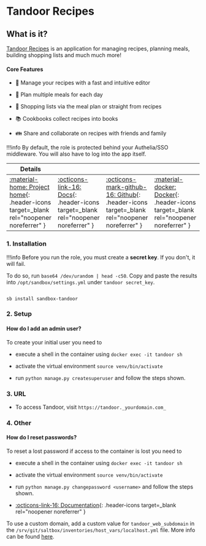 # Tandoor Recipes

## What is it?

[Tandoor Recipes](https://github.com/TandoorRecipes/recipes)  is an application for managing recipes, planning meals, building shopping lists and much much more!

#### Core Features

- 🥗 Manage your recipes with a fast and intuitive editor

- 📆 Plan multiple meals for each day

- 🛒 Shopping lists via the meal plan or straight from recipes

- 📚 Cookbooks collect recipes into books

- 👪 Share and collaborate on recipes with friends and family


!!!info
    By default, the role is protected behind your Authelia/SSO middleware. You will also have to log into the app itself.

| Details     |             |             |             |
|-------------|-------------|-------------|-------------|
| [:material-home: Project home](https://github.com/TandoorRecipes/recipes){: .header-icons target=_blank rel="noopener noreferrer" } | [:octicons-link-16: Docs](https://docs.tandoor.dev/){: .header-icons target=_blank rel="noopener noreferrer" } | [:octicons-mark-github-16: Github](https://github.com/TandoorRecipes/recipes){: .header-icons target=_blank rel="noopener noreferrer" } | [:material-docker: Docker](https://hub.docker.com/r/vabene1111/recipes){: .header-icons target=_blank rel="noopener noreferrer" }|

### 1. Installation

!!!info
    Before you run the role, you must create a **secret key**. If you don't, it will fail. 

To do so, run `base64 /dev/urandom | head -c50`. Copy and paste the results into `/opt/sandbox/settings.yml` under `tandoor secret_key`.

``` shell

sb install sandbox-tandoor

```

### 2. Setup

#### How do I add an admin user?

To create your initial user you need to

- execute a shell in the container using `docker exec -it tandoor sh`

- activate the virtual environment `source venv/bin/activate`

- run `python manage.py createsuperuser` and follow the steps shown.

### 3. URL

- To access Tandoor, visit `https://tandoor._yourdomain.com_`

### 4. Other

#### How do I reset passwords?

To reset a lost password if access to the container is lost you need to

- execute a shell in the container using `docker exec -it tandoor sh`

- activate the virtual environment `source venv/bin/activate`

- run `python manage.py changepassword <username>` and follow the steps shown.


- [:octicons-link-16: Documentation](https://docs.tandoor.dev/){: .header-icons target=_blank rel="noopener noreferrer" }

To use a custom domain, add a custom value for `tandoor_web_subdomain` in the `/srv/git/saltbox/inventories/host_vars/localhost.yml` file. More info can be found [here](https://docs.saltbox.dev/saltbox/inventory/).
